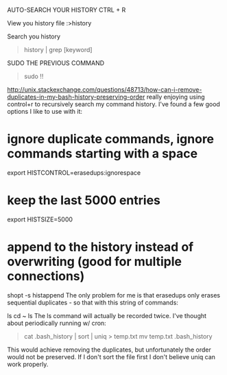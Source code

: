 AUTO-SEARCH YOUR HISTORY
CTRL + R

View you history file 
:>history

Search you history
>history | grep [keyword]

SUDO THE PREVIOUS COMMAND
>sudo !!



http://unix.stackexchange.com/questions/48713/how-can-i-remove-duplicates-in-my-bash-history-preserving-order
really enjoying using control+r to recursively search my command history. I've found a few good options I like to use with it:

# ignore duplicate commands, ignore commands starting with a space
export HISTCONTROL=erasedups:ignorespace

# keep the last 5000 entries
export HISTSIZE=5000

# append to the history instead of overwriting (good for multiple connections)
shopt -s histappend
The only problem for me is that erasedups only erases sequential duplicates - so that with this string of commands:

ls
cd ~
ls
The ls command will actually be recorded twice. I've thought about periodically running w/ cron:

> cat .bash_history | sort | uniq > temp.txt
> mv temp.txt .bash_history

This would achieve removing the duplicates, but unfortunately the order would not be preserved. If I don't sort the file first I don't believe uniq can work properly.


